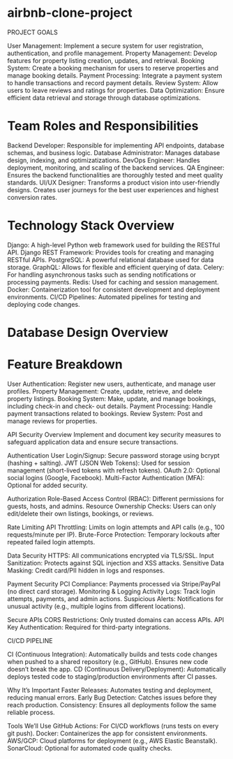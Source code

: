 # airbnb-clone-project
PROJECT GOALS

User Management: Implement a secure system for user registration, authentication, and profile management.
Property Management: Develop features for property listing creation, updates, and retrieval.
Booking System: Create a booking mechanism for users to reserve properties and manage booking details.
Payment Processing: Integrate a payment system to handle transactions and record payment details.
Review System: Allow users to leave reviews and ratings for properties.
Data Optimization: Ensure efficient data retrieval and storage through database optimizations.

# Team Roles and Responsibilities

Backend Developer: Responsible for implementing API endpoints, database schemas, and business logic.
Database Administrator: Manages database design, indexing, and optimizatizations.
DevOps Engineer: Handles deployment, monitoring, and scaling of the backend services.
QA Engineer: Ensures the backend functionalities are thoroughly tested and meet quality standards.
UI/UX Designer: Transforms a product vision into user-friendly designs. Creates user journeys for the best user experiences and highest conversion rates.

# Technology Stack Overview

Django: A high-level Python web framework used for building the RESTful API.
Django REST Framework: Provides tools for creating and managing RESTful APIs.
PostgreSQL: A powerful relational database used for data storage.
GraphQL: Allows for flexible and efficient querying of data.
Celery: For handling asynchronous tasks such as sending notifications or processing payments.
Redis: Used for caching and session management.
Docker: Containerization tool for consistent development and deployment environments.
CI/CD Pipelines: Automated pipelines for testing and deploying code changes.

# Database Design Overview

# Feature Breakdown

 User Authentication: Register new users, authenticate, and manage user profiles.
 Property Management: Create, update, retrieve, and delete property listings.
 Booking System: Make, update, and manage bookings, including check-in and check- 
  out details.
 Payment Processing: Handle payment transactions related to bookings.
 Review System: Post and manage reviews for properties.

 API Security Overview
 Implement and document key security measures to safeguard application data and 
 ensure secure transactions.

Authentication
User Login/Signup: Secure password storage using bcrypt (hashing + salting).
JWT (JSON Web Tokens): Used for session management (short-lived tokens with refresh tokens).
OAuth 2.0: Optional social logins (Google, Facebook).
Multi-Factor Authentication (MFA): Optional for added security.

Authorization
Role-Based Access Control (RBAC): Different permissions for guests, hosts, and admins.
Resource Ownership Checks: Users can only edit/delete their own listings, bookings, or reviews.

Rate Limiting
API Throttling: Limits on login attempts and API calls (e.g., 100 requests/minute per IP).
Brute-Force Protection: Temporary lockouts after repeated failed login attempts.

Data Security
HTTPS: All communications encrypted via TLS/SSL.
Input Sanitization: Protects against SQL injection and XSS attacks.
Sensitive Data Masking: Credit card/PII hidden in logs and responses.

Payment Security
PCI Compliance: Payments processed via Stripe/PayPal (no direct card storage).
Monitoring & Logging
Activity Logs: Track login attempts, payments, and admin actions.
Suspicious Alerts: Notifications for unusual activity (e.g., multiple logins from different locations).

Secure APIs
CORS Restrictions: Only trusted domains can access APIs.
API Key Authentication: Required for third-party integrations.

CI/CD PIPELINE

CI (Continuous Integration): Automatically builds and tests code changes when pushed to a shared repository (e.g., GitHub). Ensures new code doesn’t break the app.
CD (Continuous Delivery/Deployment): Automatically deploys tested code to staging/production environments after CI passes.

Why It’s Important
Faster Releases: Automates testing and deployment, reducing manual errors.
Early Bug Detection: Catches issues before they reach production.
Consistency: Ensures all deployments follow the same reliable process.

Tools We’ll Use
GitHub Actions: For CI/CD workflows (runs tests on every git push).
Docker: Containerizes the app for consistent environments.
AWS/GCP: Cloud platforms for deployment (e.g., AWS Elastic Beanstalk).
SonarCloud: Optional for automated code quality checks.
